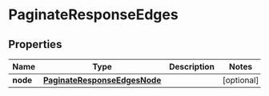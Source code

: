

# PaginateResponseEdges


## Properties

| Name | Type | Description | Notes |
|------------ | ------------- | ------------- | -------------|
|**node** | [**PaginateResponseEdgesNode**](PaginateResponseEdgesNode.md) |  |  [optional] |




